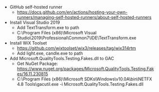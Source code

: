   - GitHub self-hosted runner 
    - https://docs.github.com/en/actions/hosting-your-own-runners/managing-self-hosted-runners/about-self-hosted-runners
  - Install Visual Studio 2019
    - Add TextTransform.exe to path
    - C:\Program Files (x86)\Microsoft Visual Studio\2019\Professional\Common7\IDE\TextTransform.exe
  - Install WiX Toolset 
    - https://github.com/wixtoolset/wix3/releases/tag/wix314rtm
    - Add light.exe, candle.exe to path
  - Add Microsoft.QualityTools.Testing.Fakes.dll to GAC
    - Get NuGet Package: https://www.nuget.org/packages/Microsoft.QualityTools.Testing.Fakes/16.11.230815
    - C:\Program Files (x86)\Microsoft SDKs\Windows\v10.0A\bin\NETFX 4.8 Tools\gacutil.exe -i Microsoft.QualityTools.Testing.Fakes.dll